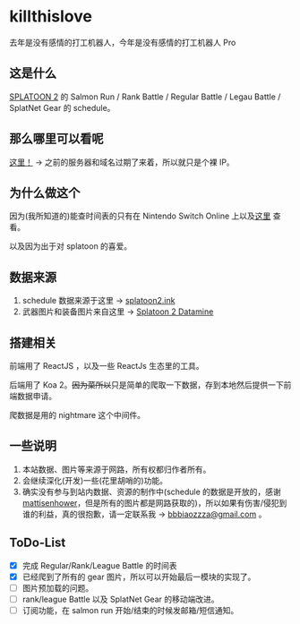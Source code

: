 # killthislove

去年是没有感情的打工机器人，今年是没有感情的打工机器人 Pro

## 这是什么

[SPLATOON 2](https://splatoon.nintendo.com/) 的 Salmon Run / Rank Battle / Regular Battle / Legau Battle / SplatNet Gear 的 schedule。

## 那么哪里可以看呢

[这里！](http://47.103.13.83/) -> 之前的服务器和域名过期了来着，所以就只是个裸 IP。

## 为什么做这个

因为(我所知道的)能查时间表的只有在 Nintendo Switch Online 上以及[这里](https://splatoon2.ink/) 查看。

以及因为出于对 splatoon 的喜爱。

## 数据来源

1. schedule 数据来源于这里 -> [splatoon2.ink](https://splatoon2.ink/)
2. 武器图片和装备图片来自这里 -> [Splatoon 2 Datamine](https://leanny.github.io/splat2/en_files.html)

## 搭建相关

前端用了 ReactJS ，以及一些 ReactJs 生态里的工具。

后端用了 Koa 2。<del>因为菜所以</del>只是简单的爬取一下数据，存到本地然后提供一下前端数据申请。

爬数据是用的 nightmare 这个中间件。

## 一些说明

1. 本站数据、图片等来源于网路，所有权都归作者所有。
2. 会继续深化(开发)一些(花里胡哨的)功能。
3. 确实没有参与到站内数据、资源的制作中(schedule 的数据是开放的，感谢[mattisenhower](https://twitter.com/mattisenhower)，但是所有的图片都是网路获取的)，所以如果有伤害/侵犯到谁的利益，真的很抱歉，请一定联系我 -> bbbiaozzza@gmail.com 。

## ToDo-List

- [x] 完成 Regular/Rank/League Battle 的时间表
- [x] 已经爬到了所有的 gear 图片，所以可以开始最后一模块的实现了。
- [ ] 图片预加载的问题。
- [ ] rank/league Battle 以及 SplatNet Gear 的移动端改进。
- [ ] 订阅功能，在 salmon run 开始/结束的时候发邮箱/短信通知。
